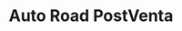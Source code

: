 ---
title: "Auto Road PostVenta"
url: /san-fernando-del-valle-de-catamarca/auto-road-postventa/
shop: reparación de automóviles
---